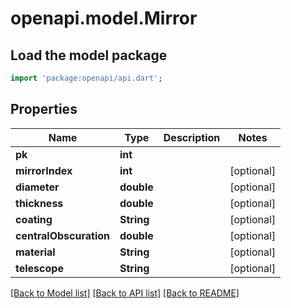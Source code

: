 # openapi.model.Mirror

## Load the model package
```dart
import 'package:openapi/api.dart';
```

## Properties
Name | Type | Description | Notes
------------ | ------------- | ------------- | -------------
**pk** | **int** |  | 
**mirrorIndex** | **int** |  | [optional] 
**diameter** | **double** |  | [optional] 
**thickness** | **double** |  | [optional] 
**coating** | **String** |  | [optional] 
**centralObscuration** | **double** |  | [optional] 
**material** | **String** |  | [optional] 
**telescope** | **String** |  | [optional] 

[[Back to Model list]](../README.md#documentation-for-models) [[Back to API list]](../README.md#documentation-for-api-endpoints) [[Back to README]](../README.md)


